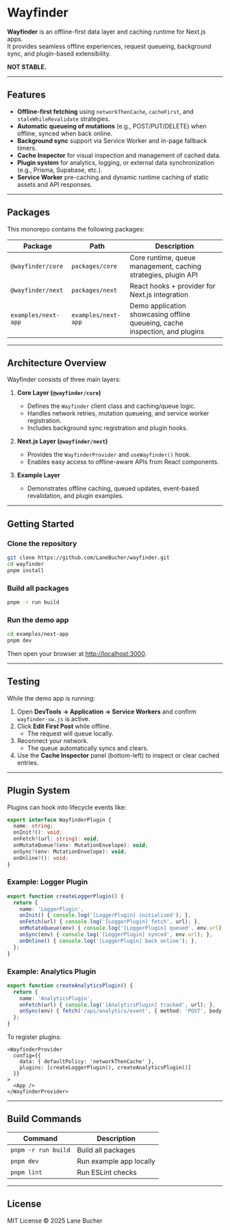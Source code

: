 # Wayfinder

**Wayfinder** is an offline-first data layer and caching runtime for Next.js apps.  
It provides seamless offline experiences, request queueing, background sync, and plugin-based extensibility.

**NOT STABLE.**

---

## Features

- **Offline-first fetching** using `networkThenCache`, `cacheFirst`, and `staleWhileRevalidate` strategies.
- **Automatic queueing of mutations** (e.g., POST/PUT/DELETE) when offline, synced when back online.
- **Background sync** support via Service Worker and in-page fallback timers.
- **Cache Inspector** for visual inspection and management of cached data.
- **Plugin system** for analytics, logging, or external data synchronization (e.g., Prisma, Supabase, etc.).
- **Service Worker** pre-caching and dynamic runtime caching of static assets and API responses.

---

## Packages

This monorepo contains the following packages:

| Package | Path | Description |
|----------|------|-------------|
| `@wayfinder/core` | `packages/core` | Core runtime, queue management, caching strategies, plugin API |
| `@wayfinder/next` | `packages/next` | React hooks + provider for Next.js integration |
| `examples/next-app` | `examples/next-app` | Demo application showcasing offline queueing, cache inspection, and plugins |

---

## Architecture Overview

Wayfinder consists of three main layers:

1. **Core Layer (`@wayfinder/core`)**
   - Defines the `Wayfinder` client class and caching/queue logic.
   - Handles network retries, mutation queueing, and service worker registration.
   - Includes background sync registration and plugin hooks.

2. **Next.js Layer (`@wayfinder/next`)**
   - Provides the `WayfinderProvider` and `useWayfinder()` hook.
   - Enables easy access to offline-aware APIs from React components.

3. **Example Layer**
   - Demonstrates offline caching, queued updates, event-based revalidation, and plugin examples.

---

## Getting Started

### Clone the repository

```bash
git clone https://github.com/LaneBucher/wayfinder.git
cd wayfinder
pnpm install
```

### Build all packages

```bash
pnpm -r run build
```

### Run the demo app

```bash
cd examples/next-app
pnpm dev
```

Then open your browser at [http://localhost:3000](http://localhost:3000).

---

## Testing

While the demo app is running:

1. Open **DevTools → Application → Service Workers** and confirm `wayfinder-sw.js` is active.
2. Click **Edit First Post** while offline.
   - The request will queue locally.
3. Reconnect your network.
   - The queue automatically syncs and clears.
4. Use the **Cache Inspector** panel (bottom-left) to inspect or clear cached entries.

---

## Plugin System

Plugins can hook into lifecycle events like:

```ts
export interface WayfinderPlugin {
  name: string;
  onInit?(): void;
  onFetch?(url: string): void;
  onMutateQueue?(env: MutationEnvelope): void;
  onSync?(env: MutationEnvelope): void;
  onOnline?(): void;
}
```

### Example: Logger Plugin

```ts
export function createLoggerPlugin() {
  return {
    name: 'LoggerPlugin',
    onInit() { console.log('[LoggerPlugin] initialized'); },
    onFetch(url) { console.log('[LoggerPlugin] fetch', url); },
    onMutateQueue(env) { console.log('[LoggerPlugin] queued', env.url); },
    onSync(env) { console.log('[LoggerPlugin] synced', env.url); },
    onOnline() { console.log('[LoggerPlugin] back online'); },
  };
}
```

### Example: Analytics Plugin

```ts
export function createAnalyticsPlugin() {
  return {
    name: 'AnalyticsPlugin',
    onFetch(url) { console.log('[AnalyticsPlugin] tracked', url); },
    onSync(env) { fetch('/api/analytics/event', { method: 'POST', body: JSON.stringify(env) }); }
  };
}
```

To register plugins:

```tsx
<WayfinderProvider
  config={{
    data: { defaultPolicy: 'networkThenCache' },
    plugins: [createLoggerPlugin(), createAnalyticsPlugin()]
  }}
>
  <App />
</WayfinderProvider>
```

---

## Build Commands

| Command | Description |
|----------|-------------|
| `pnpm -r run build` | Build all packages |
| `pnpm dev` | Run example app locally |
| `pnpm lint` | Run ESLint checks |

---

## License

MIT License © 2025 Lane Bucher
